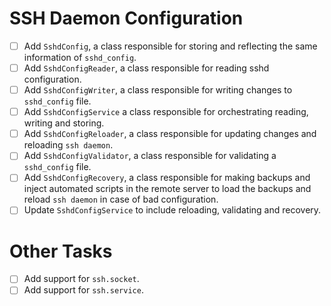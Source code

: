 # SSH Daemon Configuration

- [ ] Add `SshdConfig`, a class responsible for storing and reflecting the same information of `sshd_config`.
- [ ] Add `SshdConfigReader`, a class responsible for reading sshd configuration.
- [ ] Add `SshdConfigWriter`, a class responsible for writing changes to `sshd_config` file.
- [ ] Add `SshdConfigService` a class responsible for orchestrating reading, writing and storing.
- [ ] Add `SshdConfigReloader`, a class responsible for updating changes and reloading `ssh daemon`.
- [ ] Add `SshdConfigValidator`, a class responsible for validating a `sshd_config` file. 
- [ ] Add `SshdConfigRecovery`, a class responsible for making backups and inject automated scripts in the remote server to load the backups and reload `ssh daemon` in case of bad configuration.
- [ ] Update `SshdConfigService` to include reloading, validating and recovery.

# Other Tasks

- [ ] Add support for `ssh.socket`.
- [ ] Add support for `ssh.service`.
